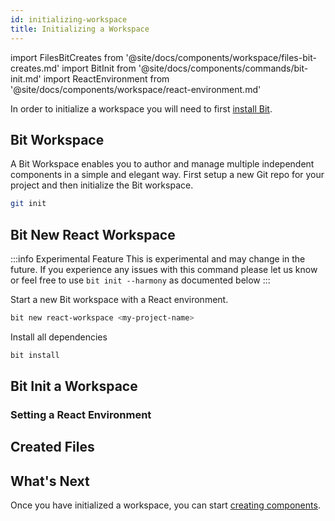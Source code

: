 ```yaml
---
id: initializing-workspace
title: Initializing a Workspace
---
```


import FilesBitCreates from '@site/docs/components/workspace/files-bit-creates.md'
import BitInit from '@site/docs/components/commands/bit-init.md'
import ReactEnvironment from '@site/docs/components/workspace/react-environment.md'

In order to initialize a workspace you will need to first [install Bit](installing-bit).

## Bit Workspace

A Bit Workspace enables you to author and manage multiple independent components in a simple and elegant way. First setup a new Git repo for your project and then initialize the Bit workspace.

```bash
git init
```

## Bit New React Workspace

:::info Experimental Feature
This is experimental and may change in the future. If you experience any issues with this command please let us know or feel free to use `bit init --harmony` as documented below
:::

Start a new Bit workspace with a React environment.

```bash
bit new react-workspace <my-project-name>
```

Install all dependencies

```bash
bit install
```

## Bit Init a Workspace

<BitInit />

### Setting a React Environment

<ReactEnvironment />

## Created Files

<FilesBitCreates />

## What's Next

Once you have initialized a workspace, you can start [creating components](creating-components).
